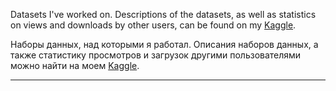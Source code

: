 Datasets I've worked on.
Descriptions of the datasets, as well as statistics on views and downloads by other users, can be found on my [Kaggle](https://www.kaggle.com/mikhail1681/datasets).

Наборы данных, над которыми я работал.
Описания наборов данных, а также статистику просмотров и загрузок другими пользователями можно найти на моем [Kaggle](https://www.kaggle.com/mikhail1681/datasets).

___
